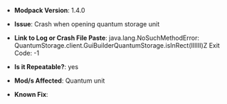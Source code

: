 <!--
Thanks for wanting to report an issue you've found. Please delete
this text and fill in the template below. If unsure about something, just do as
best as you're able. Thank you!
Note: any external modifications to this modpack will render all support useless,
ie; adding mods like optifine to the modpack! So please remove all added content, 
re-test bug/issue and resubmit!
-->

* **Modpack Version**: <!-- you must provide the version of the pack this issue happened --> 1.4.0

* **Issue**: <!-- detailed description of the issue -->Crash when opening quantum storage unit

* **Link to Log or Crash File Paste**: <!-- please use http://paste.feed-the-beast.com/ to paste the text of your log/crash file --> java.lang.NoSuchMethodError: QuantumStorage.client.GuiBuilderQuantumStorage.isInRect(IIIIII)Z
Exit Code: -1

* **Is it Repeatable?**: <!-- can you repeat the issue --> yes

* **Mod/s Affected**: <!-- optional; if any mods are causing the direct issue please provide the name/version of the mod --> Quantum unit

* **Known Fix**: <!-- optional; if you know of a fix please let me know! Thanks -->
